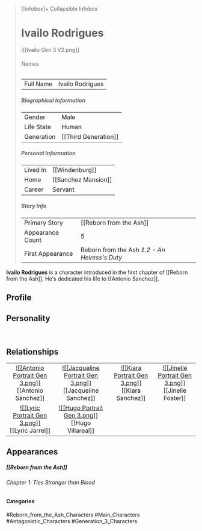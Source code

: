 > [!infobox]+ Collapsible Infobox
> # Ivailo Rodrigues
> ![[Ivailo Gen 3 V2.png]] 
> ###### Names 
> |  |  | 
> | ---- | ---- | 
> | Full Name | Ivailo Rodrigues | 
>
> ##### Biographical Information
> |  |  | 
> | ---- | ---- | 
> | Gender | Male | 
> | Life State | Human |
> | Generation | [[Third Generation]] |
> 
> ##### Personal Information
> |  |  | 
> | ---- | ---- | 
> | Lived In |[[Windenburg]]
> | Home |[[Sanchez Mansion]]| 
> | Career | Servant | 
> 
> ##### Story Info
> |  |  | 
> | ---- | ---- | 
> | Primary Story | [[Reborn from the Ash]] | 
> | Appearance Count | 5 | 
> | First Appearance | Reborn from the Ash *1.2 - An Heiress's Duty*

**Ivailo Rodrigues** is a character introduced in the first chapter of [[Reborn from the Ash]]. He's dedicated his life to [[Antonio Sanchez]].

## Profile

## Personality

<br style="clear:both; margin: 0; padding: 0" />

## Relationships
| | | | | 
| ------------------------------------------------------------- | -------------------------------------------- | ------------------------------------------ | --------------------------------------------- |
|<center>[![[Antonio Portrait Gen 3.png]]](<Antonio Sanchez>)<br>[[Antonio Sanchez]]| <center>[![[Jacqueline Portrait Gen 3.png]]](<Jacqueline Sanchez>)<br>[[Jacqueline Sanchez]]| <center>[![[Kiara Portrait Gen 3.png]]](<Kiara Sanchez>)<br>[[Kiara Sanchez]]| <center>[![[Jinelle Portrait Gen 3.png]]](<Jinelle Foster>)<br>[[Jinelle Foster]]|
| <center>[![[Lyric Portrait Gen 3.png]]](<Lyric Jarrel>)<br>[[Lyric Jarrel]]| <center>[![[Hugo Portrait Gen 3.png]]](<Hugo Villareal>)<br>[[Hugo Villareal]]|

## Appearances
##### [[Reborn from the Ash]]
###### Chapter 1: Ties Stronger than Blood

#### Categories
#Reborn_from_the_Ash_Characters #Main_Characters #Antagonistic_Characters #Generation_3_Characters